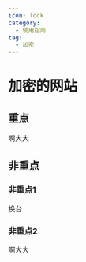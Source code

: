 ```yaml
---
icon: lock
category:
  - 使用指南
tag:
  - 加密
---
```


<!-- 页面的第一个标题 #XXX 为页面标题 -->
# 加密的网站

## 重点
啊大大
## 非重点

### 非重点1
换台

### 非重点2
啊大大
